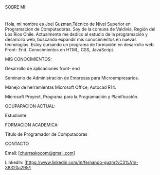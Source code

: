 SOBRE MI:
#



Hola, mi nombre es Joel Guzman,Técnico de Nivel Superior en Programacion de Computadoras. Soy de la comuna de Valdivia, Región del Los Rios Chile. Actualmente me dedico al estudio de la programación y desarrollo web, buscando expandir mis conocimientos en nuevas tecnologías. Estoy cursando un programa de formación en desarrollo web Front- End. Conocimientos en HTML, CSS, JavaScript.


MIS CONOCIMIENTOS:

Desarrollo de aplicaciones front- end

Seminario de Administración de Empresas  para Microempresarios.

Manejo de herramientas Microsoft Office, Autocad R14.

Microsoft Proyect, Programa para la Programación y Planificación.


OCUPAPACION ACTUAL:

Estudiante

FORMACION ACADEMICA:

Titulo de Programador de Computadoras

CONTACTO

Email: [churraskocom@gmail.com]

LinkedIn: [https://www.linkedin.com/in/fernando-guzm%C3%A1n-38320a295/]

